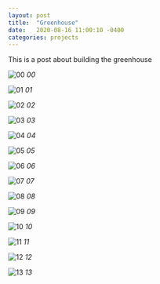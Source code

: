 ```yaml
---
layout: post
title:  "Greenhouse"
date:   2020-08-16 11:00:10 -0400
categories: projects
---
```

This is a post about building the greenhouse

![00](/assets/greenhouse/greenhouse00.jpeg)
_00_

![01](/assets/greenhouse/greenhouse01.jpeg)
_01_

![02](/assets/greenhouse/greenhouse02.jpeg)
_02_

![03](/assets/greenhouse/greenhouse03.jpeg)
_03_

![04](/assets/greenhouse/greenhouse04.jpeg)
_04_

![05](/assets/greenhouse/greenhouse05.jpeg)
_05_

![06](/assets/greenhouse/greenhouse06.jpeg)
_06_

![07](/assets/greenhouse/greenhouse07.jpeg)
_07_

![08](/assets/greenhouse/greenhouse08.jpeg)
_08_

![09](/assets/greenhouse/greenhouse09.jpeg)
_09_

![10](/assets/greenhouse/greenhouse10.jpeg)
_10_

![11](/assets/greenhouse/greenhouse11.jpeg)
_11_

![12](/assets/greenhouse/greenhouse12.jpeg)
_12_

![13](/assets/greenhouse/greenhouse13.jpeg)
_13_
